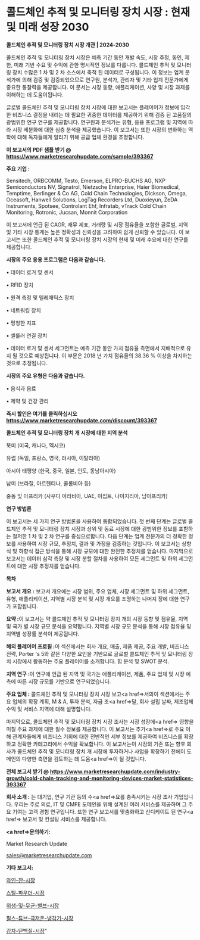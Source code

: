 # 콜드체인 추적 및 모니터링 장치 시장 : 현재 및 미래 성장 2030

<strong>콜드체인 추적 및 모니터링 장치 시장 개관 | 2024-2030</strong>

콜드체인 추적 및 모니터링 장치 시장은 예측 기간 동안 개발 속도, 시장 추정, 동인, 제한, 미래 기반 수요 및 수익에 관한 명시적인 정보를 다룹니다.  콜드체인 추적 및 모니터링 장치  수많은 1 차 및 2 차 소스에서 축적 된 데이터로 구성됩니다. 이 정보는 업계 분석가에 의해 검증 및 검증되었으므로 연구원, 분석가, 관리자 및 기타 업계 전문가에게 중요한 통찰력을 제공합니다. 이 문서는 시장 동향, 애플리케이션, 사양 및 시장 과제를 이해하는 데 도움이됩니다.

글로벌 콜드체인 추적 및 모니터링 장치 시장에 대한 보고서는 플레이어가 정보에 입각 한 비즈니스 결정을 내리는 데 필요한 귀중한 데이터를 제공하기 위해 검증 된 고품질의 광범위한 연구 연구를 제공합니다. 연구원과 분석가는 유형, 응용 프로그램 및 지역에 따라 시장 세분화에 대한 심층 분석을 제공했습니다. 이 보고서는 또한 시장의 변화하는 역학에 대해 독자들에게 알리기 위해 공급 업체 환경을 조명합니다.



<strong>이 보고서의 PDF 샘플 받기 @ <a href=https://www.marketresearchupdate.com/sample/393367>https://www.marketresearchupdate.com/sample/393367</a></strong>



<strong>주요 기업 :</strong>

Sensitech, ORBCOMM, Testo, Emerson, ELPRO-BUCHS AG, NXP Semiconductors NV, Signatrol, Nietzsche Enterprise, Haier Biomedical, Temptime, Berlinger & Co AG, Cold Chain Technologies, Dickson, Omega, Oceasoft, Hanwell Solutions, LogTag Recorders Ltd, Duoxieyun, ZeDA Instruments, Spotsee, Controlant Ehf, Infratab, vTrack Cold Chain Monitoring, Rotronic, Jucsan, Monnit Corporation

이 보고서에 언급 된 CAGR, 재무 제표, 거래량 및 시장 점유율을 포함한 글로벌, 지역 및 기타 시장 통계는 높은 정확성과 신뢰성을 고려하여 쉽게 신뢰할 수 있습니다. 이 보고서는 또한 콜드체인 추적 및 모니터링 장치 시장의 현재 및 미래 수요에 대한 연구를 제공합니다.



<strong>시장의 주요 응용 프로그램은 다음과 같습니다.</strong>

• 데이터 로거 및 센서

• RFID 장치

• 원격 측정 및 텔레매틱스 장치

• 네트워킹 장치

• 멍청한 지표

• 셀룰러 연결 장치

• 데이터 로거 및 센서 세그먼트는 예측 기간 동안 가치 점유율 측면에서 지배적으로 유지 될 것으로 예상됩니다. 이 부문은 2018 년 가치 점유율의 38.36 % 이상을 차지하는 것으로 추정됩니다.



<strong>시장의 주요 유형은 다음과 같습니다.</strong>

• 음식과 음료

• 제약 및 건강 관리



<strong>즉시 할인은 여기를 클릭하십시오 <a href=https://www.marketresearchupdate.com/discount/393367>https://www.marketresearchupdate.com/discount/393367</a></strong>



<strong>콜드체인 추적 및 모니터링 장치 개 시장에 대한 지역 분석</strong>

북미 (미국, 캐나다, 멕시코)

유럽 (독일, 프랑스, 영국, 러시아, 이탈리아)

아시아 태평양 (한국, 중국, 일본, 인도, 동남아시아)

남미 (브라질, 아르헨티나, 콜롬비아 등)

중동 및 아프리카 (사우디 아라비아, UAE, 이집트, 나이지리아, 남아프리카)



<strong>연구 방법론</strong>

이 보고서는 세 가지 연구 방법론을 사용하여 통합되었습니다. 첫 번째 단계는 글로벌 콜드체인 추적 및 모니터링 장치 시장과 상위 및 동료 시장에 대한 광범위한 정보를 포함하는 철저한 1 차 및 2 차 연구를 중심으로합니다. 다음 단계는 업계 전문가의 더 정확한 정보를 사용하여 시장 규모, 추정치, 결과 및 가정을 검증하는 것입니다. 이 보고서는 상향식 및 하향식 접근 방식을 통해 시장 규모에 대한 완전한 추정치를 얻습니다. 마지막으로 보고서는 데이터 삼각 측량 및 시장 분할 절차를 사용하여 모든 세그먼트 및 하위 세그먼트에 대한 시장 추정치를 얻습니다.



<strong>목차</strong>



<strong>보고서 개요 :</strong> 보고서 개요에는 시장 범위, 주요 업체, 시장 세그먼트 및 하위 세그먼트, 유형, 애플리케이션, 지역별 시장 분석 및 시장 개요를 조명하는 나머지 장에 대한 연구가 포함됩니다.



<strong>요약 :</strong>이 보고서는 약 콜드체인 추적 및 모니터링 장치 개의 시장 동향 및 점유율, 지역 및 국가 별 시장 규모 분석을 요약합니다. 지역별 시장 규모 분석을 통해 시장 점유율 및 지역별 성장률 분석이 제공됩니다.



<strong>해외 플레이어 프로필 :</strong>이 섹션에서는 회사 개요, 매출, 제품 제공, 주요 개발, 비즈니스 전략, Porter 's 5와 같은 다양한 요인을 기반으로 글로벌 콜드체인 추적 및 모니터링 장치 시장에서 활동하는 주요 플레이어를 소개합니다. 힘 분석 및 SWOT 분석.



<strong>지역 연구 :</strong>이 연구에 언급 된 지역 및 국가는 애플리케이션, 제품, 주요 업체 및 시장 예측에 따른 시장 규모를 기반으로 연구되었습니다.



<strong>주요 업체 :</strong> 콜드체인 추적 및 모니터링 장치 시장 보고<a href=>서의이 </a>섹션에서는 주요 업체의 확장 계획, M &amp; A, 투자 분석, 자금 조<a href=>달, 회</a>사 설립 날짜, 제조업체 수익 및 서비스 지역에 대해 설명합니다.


마지막으로, 콜드체인 추적 및 모니터링 장치 시장 조사는 시장 성장에<a href=> 영향을 미칠 </a>주요 과제에 대한 필수 정보를 제공합니다. 이 보고서는 추가<a href=>로 주</a>요 이해 관계자들에게 비즈니스 기회에 대한 전반적인 세부 정보를 제공하여 비즈니스를 확장하고 정확한 카테고리에서 수익을 확보합니다. 이 보고서는이 시장의 기존 또는 향후 회사가 콜드체인 추적 및 모니터링 장치 개 시장에 투자하거나 사업을 확장하기 전에이 도메인의 다양한 측면을 검토하는 데 도움<a href=>이 될 </a>것입니다.



<strong>전체 보고서 받기 @ <a href=https://www.marketresearchupdate.com/industry-growth/cold-chain-tracking-and-monitoring-devices-market-statistices-393367>https://www.marketresearchupdate.com/industry-growth/cold-chain-tracking-and-monitoring-devices-market-statistices-393367</a></strong>



<strong>회사 소개 :</strong>
는 대기업, 연구 기관 등의 수<a href=>요를</a> 충족시키는 시장 조사 기업입니다. 우리는 주로 의료, IT 및 CMFE 도메인을 위해 설계된 여러 서비스를 제공하며 그 주요 기여는 고객 경험 연구입니다. 또한 연구 보고서를 맞춤화하고 신디케이트 된 연구<a href=> 보고서</a> 및 컨설팅 서비스를 제공합니다.



<strong><a href=>문의하기:</a></strong>

Market Research Update

sales@marketresearchupdate.com



<strong>기타 보고서:</strong>

<a href=https://www.linkedin.com/pulse/와인-잔-시장-진입-전략-및-위험-평가2029년-isdailynews/>와인-잔-시장</a>

<a href=https://www.linkedin.com/pulse/스틸-파우더-시장-진입-전략-및-위험-평가2029년-market-matrix-musings-analysis-zdaof/>스틸-파우더-시장</a>

<a href=https://www.linkedin.com/pulse/위생-및-무균-밸브-시장-현재-미래-성장-2029-trendsetters-talk-360-analysis-o4e0f/>위생-및-무균-밸브-시장</a>

<a href=https://www.linkedin.com/pulse/펄스-튜브-극저온-냉각기-시장-동향-및-성장-전망-data-dive-diaries-24-analysis-bftif/>펄스-튜브-극저온-냉각기-시장</a>

<a href=https://www.linkedin.com/pulse/감자-단백질-시장-경쟁-분석-및-성장-잠재력-2029-data-dive-diaries-24-analysis-2vqif/>감자-단백질-시장</a>"
